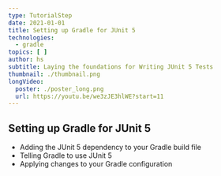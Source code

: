 ```yaml
---
type: TutorialStep
date: 2021-01-01
title: Setting up Gradle for JUnit 5
technologies:
  - gradle
topics: [ ]
author: hs
subtitle: Laying the foundations for Writing JUnit 5 Tests
thumbnail: ./thumbnail.png
longVideo:
  poster: ./poster_long.png
  url: https://youtu.be/we3zJE3hlWE?start=11
---
```


## Setting up Gradle for JUnit 5
- Adding the JUnit 5 dependency to your Gradle build file
- Telling Gradle to use JUnit 5
- Applying changes to your Gradle configuration
